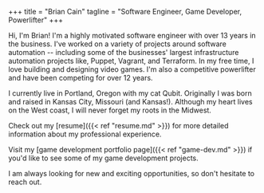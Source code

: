 +++
title = "Brian Cain"
tagline = "Software Engineer, Game Developer, Powerlifter"
+++

Hi, I'm Brian! I'm a highly motivated software engineer with over 13 years in the business. I've worked on a variety of projects around software automation -- including some of the businesses' largest infrastructure automation projects like, Puppet, Vagrant, and Terraform. In my free time, I love building and designing video games. I'm also a competitive powerlifter and have been competing for over 12 years.

I currently live in Portland, Oregon with my cat Qubit. Originally I was born and raised in Kansas City, Missouri (and Kansas!). Although my heart lives on the West coast, I will never forget my roots in the Midwest.

Check out my [resume]({{< ref "resume.md" >}}) for more detailed information about my professional experience.

Visit my [game development portfolio page]({{< ref "game-dev.md" >}}) if you'd like to see some of my game development projects.

I am always looking for new and exciting opportunities, so don't hesitate to reach out.
